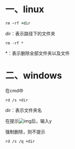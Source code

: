 # 一、linux

```ruby
rm -rf +dir
```

dir：表示路径下的文件夹

```
rm -rf *
```

*：表示删除全部文件夹以及文件

# 二、windows

在cmd中

```
rd /s +dir
```

dir：表示文件夹名

在提示![img](https://img-blog.csdnimg.cn/20190124103045297.png)后，输入y

强制删除，则不提示

```
rd /s /q +dir
```